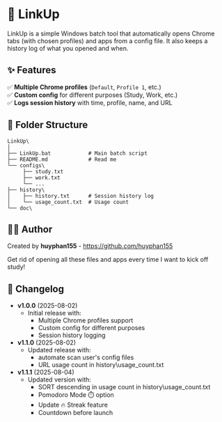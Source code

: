 # 🚀 LinkUp

LinkUp is a simple Windows batch tool that automatically opens Chrome tabs (with chosen profiles) and apps from a config file.
It also keeps a history log of what you opened and when.

## ✨ Features
✅ **Multiple Chrome profiles** (`Default`, `Profile 1`, etc.)  
✅ **Custom config** for different purposes (Study, Work, etc.)  
✅ **Logs session history** with time, profile, name, and URL

## 📂 Folder Structure
```
LinkUp\
│
├── LinkUp.bat            # Main batch script
├── README.md             # Read me
└── configs\              
     ├── study.txt
     ├── work.txt
     └── ...
├── history\
│    ├── history.txt      # Session history log
│    └── usage_count.txt  # Usage count
└── doc\
```
## 🧑‍💻 Author
Created by **huyphan155** - https://github.com/huyphan155

Get rid of opening all these files and apps every time I want to kick off study!

## 📅 Changelog
- **v1.0.0** (2025-08-02)  
  - Initial release with:
    - Multiple Chrome profiles support
    - Custom config for different purposes
    - Session history logging
- **v1.1.0** (2025-08-02)  
  - Updated release with:
    - automate scan user's config files
    - URL usage count in  history\usage_count.txt
- **v1.1.1** (2025-08-04)  
  - Updated version with:
    - SORT descending in usage count in history\usage_count.txt
    - Pomodoro Mode ⏱️ option
    - Update 🔥 Streak feature
    - Countdown before launch

